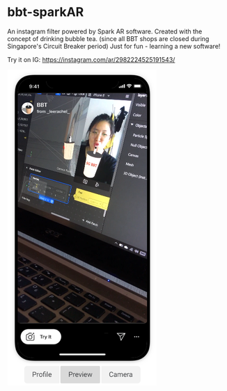 # bbt-sparkAR
An instagram filter powered by Spark AR software. Created with the concept of drinking bubble tea. (since all BBT shops are closed during Singapore's Circuit Breaker period) Just for fun - learning a new software!

Try it on IG: https://instagram.com/ar/2982224525191543/

![BBT demo](/img/BBT_demo.png)